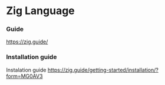 
# Zig Language
### Guide
https://zig.guide/

### Installation guide
Instalation guide
https://zig.guide/getting-started/installation/?form=MG0AV3

